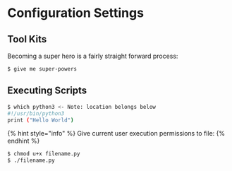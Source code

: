 # Configuration Settings

## Tool Kits

Becoming a super hero is a fairly straight forward process:

```
$ give me super-powers
```

## Executing Scripts

```bash
$ which python3 <- Note: location belongs below
#!/usr/bin/python3
print ("Hello World")

```

{% hint style="info" %}
Give current user execution permissions to file:
{% endhint %}

```bash
$ chmod u+x filename.py
$ ./filename.py
```

